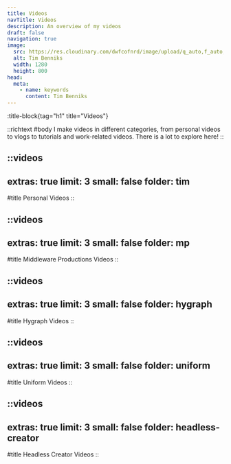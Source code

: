 ```yaml
---
title: Videos
navTitle: Videos
description: An overview of my videos
draft: false
navigation: true
image:
  src: https://res.cloudinary.com/dwfcofnrd/image/upload/q_auto,f_auto,w_1280/Tim/tim_aug_2023.png
  alt: Tim Benniks
  width: 1280
  height: 800
head:
  meta:
    - name: keywords
      content: Tim Benniks
---
```


:title-block{tag="h1" title="Videos"}

::richtext
#body
I make videos in different categories, from personal videos to vlogs to tutorials and work-related videos. There is a lot to explore here!
::

::videos
---
extras: true
limit: 3
small: false
folder: tim
---
#title
Personal Videos
::

::videos
---
extras: true
limit: 3
small: false
folder: mp
---
#title
Middleware Productions Videos
::

::videos
---
extras: true
limit: 3
small: false
folder: hygraph
---
#title
Hygraph Videos
::

::videos
---
extras: true
limit: 3
small: false
folder: uniform
---
#title
Uniform Videos
::

::videos
---
extras: true
limit: 3
small: false
folder: headless-creator
---
#title
Headless Creator Videos
::
